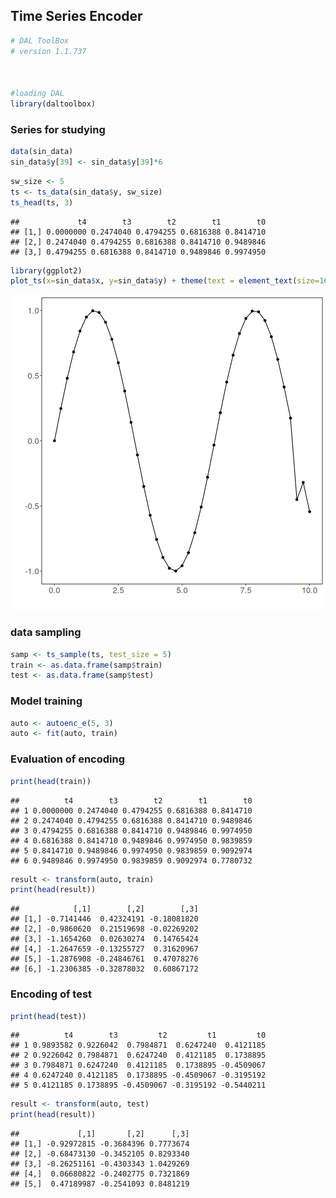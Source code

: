 ## Time Series Encoder


``` r
# DAL ToolBox
# version 1.1.737



#loading DAL
library(daltoolbox)
```

### Series for studying


``` r
data(sin_data)
sin_data$y[39] <- sin_data$y[39]*6
```


``` r
sw_size <- 5
ts <- ts_data(sin_data$y, sw_size)
ts_head(ts, 3)
```

```
##             t4        t3        t2        t1        t0
## [1,] 0.0000000 0.2474040 0.4794255 0.6816388 0.8414710
## [2,] 0.2474040 0.4794255 0.6816388 0.8414710 0.9489846
## [3,] 0.4794255 0.6816388 0.8414710 0.9489846 0.9974950
```


``` r
library(ggplot2)
plot_ts(x=sin_data$x, y=sin_data$y) + theme(text = element_text(size=16))
```

![plot of chunk unnamed-chunk-4](fig/ts_encode/unnamed-chunk-4-1.png)

### data sampling


``` r
samp <- ts_sample(ts, test_size = 5)
train <- as.data.frame(samp$train)
test <- as.data.frame(samp$test)
```

### Model training


``` r
auto <- autoenc_e(5, 3)
auto <- fit(auto, train)
```

### Evaluation of encoding


``` r
print(head(train))
```

```
##          t4        t3        t2        t1        t0
## 1 0.0000000 0.2474040 0.4794255 0.6816388 0.8414710
## 2 0.2474040 0.4794255 0.6816388 0.8414710 0.9489846
## 3 0.4794255 0.6816388 0.8414710 0.9489846 0.9974950
## 4 0.6816388 0.8414710 0.9489846 0.9974950 0.9839859
## 5 0.8414710 0.9489846 0.9974950 0.9839859 0.9092974
## 6 0.9489846 0.9974950 0.9839859 0.9092974 0.7780732
```

``` r
result <- transform(auto, train)
print(head(result))
```

```
##            [,1]        [,2]        [,3]
## [1,] -0.7141446  0.42324191 -0.18081820
## [2,] -0.9860620  0.21519698 -0.02269202
## [3,] -1.1654260  0.02630274  0.14765424
## [4,] -1.2647659 -0.13255727  0.31620967
## [5,] -1.2876908 -0.24846761  0.47078276
## [6,] -1.2306385 -0.32878032  0.60867172
```

### Encoding of test


``` r
print(head(test))
```

```
##          t4        t3         t2         t1         t0
## 1 0.9893582 0.9226042  0.7984871  0.6247240  0.4121185
## 2 0.9226042 0.7984871  0.6247240  0.4121185  0.1738895
## 3 0.7984871 0.6247240  0.4121185  0.1738895 -0.4509067
## 4 0.6247240 0.4121185  0.1738895 -0.4509067 -0.3195192
## 5 0.4121185 0.1738895 -0.4509067 -0.3195192 -0.5440211
```

``` r
result <- transform(auto, test)
print(head(result))
```

```
##             [,1]       [,2]      [,3]
## [1,] -0.92972815 -0.3684396 0.7773674
## [2,] -0.68473130 -0.3452105 0.8293340
## [3,] -0.26251161 -0.4303343 1.0429269
## [4,]  0.06680822 -0.2402775 0.7321869
## [5,]  0.47189987 -0.2541093 0.8481219
```

